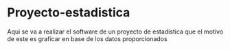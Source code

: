 # Proyecto-estadistica
Aqui se va a realizar el software de un proyecto de estadistica que el motivo de este es graficar en base de los datos proporcionados
